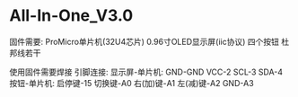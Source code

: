 # All-In-One_V3.0
固件需要:
ProMicro单片机(32U4芯片)
0.96寸OLED显示屏(iic协议)
四个按钮
杜邦线若干

使用固件需要焊接
引脚连接:
显示屏-单片机:
GND-GND
VCC-2
SCL-3
SDA-4
按钮-单片机:
启停键-15
切换键-A0
右(加)键-A1
左(减)键-A2
GND-A3

